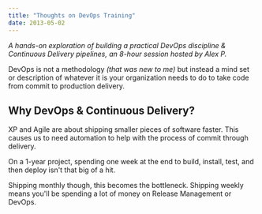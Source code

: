 ```yaml
---
title: "Thoughts on DevOps Training"
date: 2013-05-02
---
```


_A hands-on exploration of building a practical DevOps discipline & Continuous Delivery
pipelines, an 8-hour session hosted by Alex P._

DevOps is not a methodology _(that was new to me)_ but instead a mind set or description of
whatever it is your organization needs to do to take code from commit to production delivery.

## Why DevOps & Continuous Delivery? ##

XP and Agile are about shipping smaller pieces of software faster. This causes us to need
automation to help with the process of commit through delivery.

On a 1-year project, spending one week at the end to build, install, test, and then deploy
isn't that big of a hit.

Shipping monthly though, this becomes the bottleneck. Shipping weekly means you'll be
spending a lot of money on Release Management or DevOps.

## 
